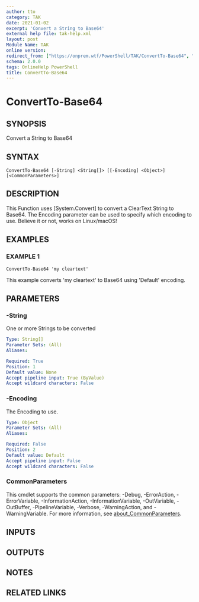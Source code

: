 ```yaml
---
author: tto
category: TAK
date: 2021-01-02
excerpt: 'Convert a String to Base64'
external help file: tak-help.xml
layout: post
Module Name: TAK
online version:
redirect_from: ["https://onprem.wtf/PowerShell/TAK/ConvertTo-Base64", "https://onprem.wtf/PowerShell/TAK/convertto-base64", "https://onprem.wtf/PowerShell/convertto-base64"]
schema: 2.0.0
tags: OnlineHelp PowerShell
title: ConvertTo-Base64
---
```


# ConvertTo-Base64

## SYNOPSIS
Convert a String to Base64

## SYNTAX

```
ConvertTo-Base64 [-String] <String[]> [[-Encoding] <Object>] [<CommonParameters>]
```

## DESCRIPTION
This Function uses \[System.Convert\] to convert a ClearText String to Base64.
The Encoding parameter can be used to specify which encoding to use.
Believe it or not, works on Linux/macOS!

## EXAMPLES

### EXAMPLE 1
```
ConvertTo-Base64 'my cleartext'
```

This example converts 'my cleartext' to Base64 using 'Default' encoding.

## PARAMETERS

### -String
One or more Strings to be converted

```yaml
Type: String[]
Parameter Sets: (All)
Aliases:

Required: True
Position: 1
Default value: None
Accept pipeline input: True (ByValue)
Accept wildcard characters: False
```

### -Encoding
The Encoding to use.

```yaml
Type: Object
Parameter Sets: (All)
Aliases:

Required: False
Position: 2
Default value: Default
Accept pipeline input: False
Accept wildcard characters: False
```

### CommonParameters
This cmdlet supports the common parameters: -Debug, -ErrorAction, -ErrorVariable, -InformationAction, -InformationVariable, -OutVariable, -OutBuffer, -PipelineVariable, -Verbose, -WarningAction, and -WarningVariable. For more information, see [about_CommonParameters](http://go.microsoft.com/fwlink/?LinkID=113216).

## INPUTS

## OUTPUTS

## NOTES

## RELATED LINKS
